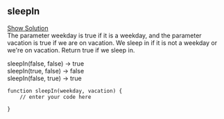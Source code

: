 ## sleepIn
[Show Solution](solution/)  
The parameter weekday is true if it is a weekday, and the parameter vacation is true if we are on vacation. We sleep in if it is not a weekday or we're on vacation. Return true if we sleep in.

sleepIn(false, false) → true  
sleepIn(true, false) → false  
sleepIn(false, true) → true  
```
function sleepIn(weekday, vacation) {
    // enter your code here

}
```
